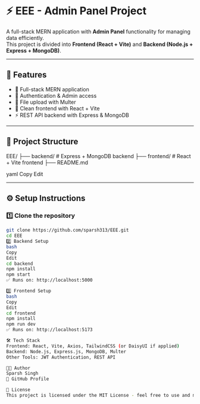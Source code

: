 # ⚡ EEE - Admin Panel Project  

A full-stack MERN application with **Admin Panel** functionality for managing data efficiently.  
This project is divided into **Frontend (React + Vite)** and **Backend (Node.js + Express + MongoDB)**.  

---

## 📌 Features
- 🚀 Full-stack MERN application
- 🔐 Authentication & Admin access
- 📂 File upload with Multer
- 🎨 Clean frontend with React + Vite
- ⚡ REST API backend with Express & MongoDB

---

## 📂 Project Structure
EEE/
├── backend/ # Express + MongoDB backend
├── frontend/ # React + Vite frontend
├── README.md

yaml
Copy
Edit

---

## ⚙️ Setup Instructions

### 1️⃣ Clone the repository
```bash
git clone https://github.com/sparsh313/EEE.git
cd EEE
2️⃣ Backend Setup
bash
Copy
Edit
cd backend
npm install
npm start
✅ Runs on: http://localhost:5000

3️⃣ Frontend Setup
bash
Copy
Edit
cd frontend
npm install
npm run dev
✅ Runs on: http://localhost:5173

🛠️ Tech Stack
Frontend: React, Vite, Axios, TailwindCSS (or DaisyUI if applied)
Backend: Node.js, Express.js, MongoDB, Multer
Other Tools: JWT Authentication, REST API

👨‍💻 Author
Sparsh Singh
🔗 GitHub Profile

📜 License
This project is licensed under the MIT License - feel free to use and modify.
